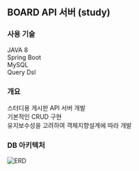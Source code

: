 ## BOARD API 서버 (study)

### 사용 기술
JAVA 8<br>
Spring Boot<br>
MySQL<br>
Query Dsl<br>

### 개요
스터디용 게시판 API 서버 개발<br>
기본적인 CRUD 구현<br>
유지보수성을 고려하여 객체지향설계에 따라 개발<br>

### DB 아키텍처
![ERD](https://user-images.githubusercontent.com/82927161/209620685-0053af8a-0356-4227-bc49-96c2f77c191c.PNG)
